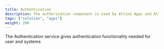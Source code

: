 ```yaml
---
title: Authentication
description: The authorization component is used by Altinn Apps and Altinn Platform to authorize users and system
tags: ["solution", "apps"]
weight: 200
---
```



The Authentication service gives authentication functionality needed for user and systems